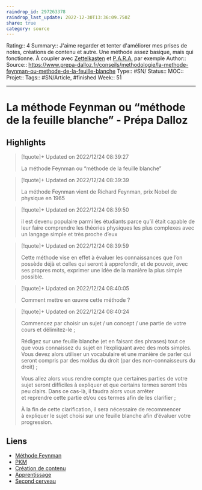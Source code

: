 ```yaml
---
raindrop_id: 297263378
raindrop_last_update: 2022-12-30T13:36:09.750Z
share: true
category: source
---
```


Rating:: 4
Summary::  J'aime regarder et tenter d'améliorer mes prises de notes, créations de contenu et autre. Une méthode assez basique, mais qui fonctionne. À coupler avec [Zettelkasten](M%C3%A9thode%20Zettelkasten.md) et  [P.A.R.A.](P.A.R.A..md) par exemple
Author::
Source:: https://www.prepa-dalloz.fr/conseils/methodologie/la-methode-feynman-ou-methode-de-la-feuille-blanche
Type:: #SN/
Status:: 
MOC::
Projet:: 
Tags:: #SN/Article, #finished
Week:: 51

***
# La méthode Feynman ou “méthode de la feuille blanche” - Prépa Dalloz



## Highlights


> [!quote]+ Updated on 2022/12/24 08:39:27
>
> La méthode Feynman ou “méthode de la feuille blanche”

> [!quote]+ Updated on 2022/12/24 08:39:39
>
> La méthode Feynman vient de Richard Feynman, prix Nobel de physique en 1965

> [!quote]+ Updated on 2022/12/24 08:39:50
>
> il est devenu populaire parmi les étudiants parce qu’il était capable de leur faire comprendre les théories physiques les plus complexes avec un langage simple et très proche d’eux

> [!quote]+ Updated on 2022/12/24 08:39:59
>
> Cette méthode vise en effet à évaluer les connaissances que l’on possède déjà et celles qui seront à approfondir, et de pouvoir, avec ses propres mots, exprimer une idée de la manière la plus simple possible.

> [!quote]+ Updated on 2022/12/24 08:40:05
>
> Comment mettre en œuvre cette méthode ?

> [!quote]+ Updated on 2022/12/24 08:40:24
>
> Commencez par choisir un sujet / un concept / une partie de votre cours et délimitez-le ;
> 
>Rédigez sur une feuille blanche (et en faisant des phrases) tout ce que vous connaissez du sujet en l’expliquant avec des mots simples. Vous devez alors utiliser un vocabulaire et une manière de parler qui seront compris par des moldus du droit (par des non-connaisseurs du droit) ;
>
>Vous allez alors vous rendre compte que certaines parties de votre sujet seront difficiles à expliquer et que certains termes seront très peu clairs. Dans ce cas-là, il faudra alors vous arrêter et reprendre cette partie et/ou ces termes afin de les clarifier ;
>
>À la fin de cette clarification, il sera nécessaire de recommencer à expliquer le sujet choisi sur une feuille blanche afin d’évaluer votre progression.

## Liens 

- [Méthode Feynman](M%C3%A9thode%20Feynman.md)
- [PKM](../seeds/PKM.md)
- [Création de contenu](Cr%C3%A9ation%20de%20contenu.md)
- [Apprentissage](Apprentissage.md)
- [Second cerveau](../seeds/Second%20cerveau.md)